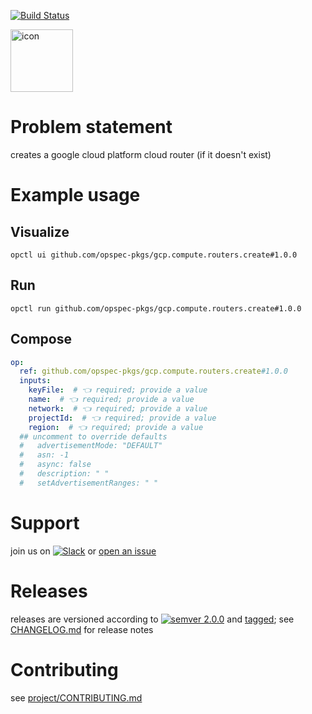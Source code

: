 [![Build Status](https://github.com/opspec-pkgs/gcp.compute.routers.create/workflows/build/badge.svg?branch=main)](https://github.com/opspec-pkgs/gcp.compute.routers.create/actions?query=workflow%3Abuild+branch%3Amain)

<img src="icon.svg" alt="icon" height="100px">

# Problem statement

creates a google cloud platform cloud router (if it doesn't exist)

# Example usage

## Visualize

```shell
opctl ui github.com/opspec-pkgs/gcp.compute.routers.create#1.0.0
```

## Run

```
opctl run github.com/opspec-pkgs/gcp.compute.routers.create#1.0.0
```

## Compose

```yaml
op:
  ref: github.com/opspec-pkgs/gcp.compute.routers.create#1.0.0
  inputs:
    keyFile:  # 👈 required; provide a value
    name:  # 👈 required; provide a value
    network:  # 👈 required; provide a value
    projectId:  # 👈 required; provide a value
    region:  # 👈 required; provide a value
  ## uncomment to override defaults
  #   advertisementMode: "DEFAULT"
  #   asn: -1
  #   async: false
  #   description: " "
  #   setAdvertisementRanges: " "
```

# Support

join us on
[![Slack](https://img.shields.io/badge/slack-opctl-E01563.svg)](https://join.slack.com/t/opctl/shared_invite/zt-51zodvjn-Ul_UXfkhqYLWZPQTvNPp5w)
or
[open an issue](https://github.com/opspec-pkgs/gcp.compute.routers.create/issues)

# Releases

releases are versioned according to
[![semver 2.0.0](https://img.shields.io/badge/semver-2.0.0-brightgreen.svg)](http://semver.org/spec/v2.0.0.html)
and [tagged](https://git-scm.com/book/en/v2/Git-Basics-Tagging); see
[CHANGELOG.md](CHANGELOG.md) for release notes

# Contributing

see
[project/CONTRIBUTING.md](https://github.com/opspec-pkgs/project/blob/main/CONTRIBUTING.md)
